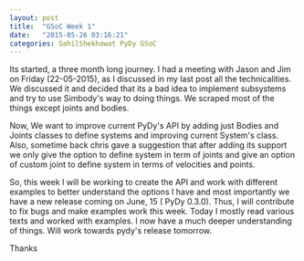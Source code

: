 ```yaml
---
layout: post
title:  "GSoC Week 1"
date:   "2015-05-26 03:16:21"
categories: SahilShekhawat PyDy GSoC
---
```


Its started, a three month long journey. I had a meeting with Jason and Jim on Friday (22-05-2015), as I discussed in my last post all the technicalities. We discussed it and decided that its a bad idea to implement subsystems and try to use Simbody's way to doing things. We scraped most of the things except joints and bodies. 

Now, We want to improve current PyDy's API by adding just Bodies and Joints classes to define systems and improving current System's class. Also, sometime back chris gave a suggestion that after adding its support we only give the option to define system in term of joints and give an option of custom joint to define system in terms of velocities and points.

So, this week I will be working to create the API and work with different examples to better understand the options I have and most importantly we have a new release coming on June, 15 ( PyDy 0.3.0). Thus, I will contribute to fix bugs and make examples work this week. Today I mostly read various texts and worked with examples. I now have a much deeper understanding of things. Will work towards pydy's release tomorrow.

Thanks